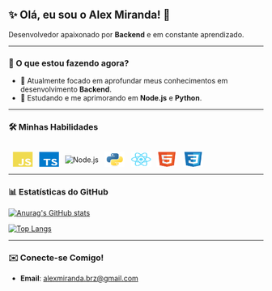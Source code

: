 ## ✨ Olá, eu sou o Alex Miranda! 👋

Desenvolvedor apaixonado por **Backend** e em constante aprendizado.

---

### 🚀 O que estou fazendo agora?

* 🔭 Atualmente focado em aprofundar meus conhecimentos em desenvolvimento **Backend**.
* 🌱 Estudando e me aprimorando em **Node.js** e **Python**.

---

### 🛠️ Minhas Habilidades

<div style="display: inline_block"><br>
  <img align="center" alt="JavaScript" height="30" width="40" src="https://raw.githubusercontent.com/devicons/devicon/master/icons/javascript/javascript-plain.svg">
  <img align="center" alt="TypeScript" height="30" width="40" src="https://raw.githubusercontent.com/devicons/devicon/master/icons/typescript/typescript-plain.svg">
  <img align="center" alt="Node.js" height="30" width="40" src="https://cdn.jsdelivr.net/gh/devicons/devicon@latest/icons/nodejs/nodejs-original-wordmark.svg" />
  <img align="center" alt="Python" height="30" width="40" src="https://raw.githubusercontent.com/devicons/devicon/master/icons/python/python-original.svg">
  <img align="center" alt="React" height="30" width="40" src="https://raw.githubusercontent.com/devicons/devicon/master/icons/react/react-original.svg">
  <img align="center" alt="HTML5" height="30" width="40" src="https://raw.githubusercontent.com/devicons/devicon/master/icons/html5/html5-original.svg">
  <img align="center" alt="CSS3" height="30" width="40" src="https://raw.githubusercontent.com/devicons/devicon/master/icons/css3/css3-original.svg">
</div>

---

### 📊 Estatísticas do GitHub

[![Anurag's GitHub stats](https://github-readme-stats.vercel.app/api?username=alexsouza645&show_icons=true&theme=tokyonight)](https://github.com/anuraghazra/github-readme-stats)

[![Top Langs](https://github-readme-stats.vercel.app/api/top-langs/?username=alexsouza645&layout=compact)](https://github.com/anuraghazra/github-readme-stats)

---

### ✉️ Conecte-se Comigo!

* **Email**: alexmiranda.brz@gmail.com



          
 
          
          
          

